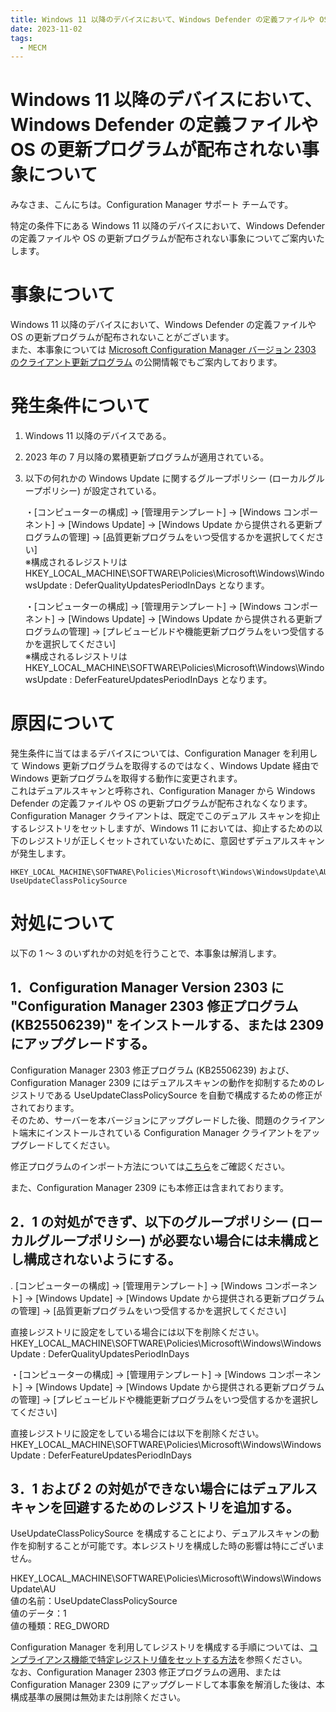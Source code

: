 ```yaml
---
title: Windows 11 以降のデバイスにおいて、Windows Defender の定義ファイルや OS の更新プログラムが配布されない事象について
date: 2023-11-02
tags:
  - MECM
---
```


# Windows 11 以降のデバイスにおいて、Windows Defender の定義ファイルや OS の更新プログラムが配布されない事象について

みなさま、こんにちは。Configuration Manager サポート チームです。

特定の条件下にある Windows 11 以降のデバイスにおいて、Windows Defender の定義ファイルや OS の更新プログラムが配布されない事象についてご案内いたします。

# 事象について
Windows 11 以降のデバイスにおいて、Windows Defender の定義ファイルや OS の更新プログラムが配布されないことがございます。  
また、本事象については [Microsoft Configuration Manager バージョン 2303 のクライアント更新プログラム](https://learn.microsoft.com/ja-jp/mem/configmgr/hotfix/2303/25073607) の公開情報でもご案内しております。

# 発生条件について
1. Windows 11 以降のデバイスである。  
2. 2023 年の 7 月以降の累積更新プログラムが適用されている。    
3. 以下の何れかの Windows Update に関するグループポリシー (ローカルグループポリシー) が設定されている。    

     ・[コンピューターの構成] -> [管理用テンプレート] -> [Windows コンポーネント] -> [Windows Update] -> [Windows Update から提供される更新プログラムの管理] -> [品質更新プログラムをいつ受信するかを選択してください]   
     ※構成されるレジストリは HKEY_LOCAL_MACHINE\SOFTWARE\Policies\Microsoft\Windows\WindowsUpdate : DeferQualityUpdatesPeriodInDays となります。

    ・[コンピューターの構成] -> [管理用テンプレート] -> [Windows コンポーネント] -> [Windows Update] -> [Windows Update から提供される更新プログラムの管理] -> [プレビュービルドや機能更新プログラムをいつ受信するかを選択してください]  
     ※構成されるレジストリは HKEY_LOCAL_MACHINE\SOFTWARE\Policies\Microsoft\Windows\WindowsUpdate : DeferFeatureUpdatesPeriodInDays となります。

# 原因について
発生条件に当てはまるデバイスについては、Configuration Manager を利用して Windows 更新プログラムを取得するのではなく、Windows Update 経由で Windows 更新プログラムを取得する動作に変更されます。  
これはデュアルスキャンと呼称され、Configuration Manager から Windows Defender の定義ファイルや OS の更新プログラムが配布されなくなります。
Configuration Manager クライアントは、既定でこのデュアル スキャンを抑止するレジストリをセットしますが、Windows 11 においては、抑止するための以下のレジストリが正しくセットされていないために、意図せずデュアルスキャンが発生します。

```
HKEY_LOCAL_MACHINE\SOFTWARE\Policies\Microsoft\Windows\WindowsUpdate\AU
UseUpdateClassPolicySource
```

# 対処について
以下の 1 ～ 3 のいずれかの対処を行うことで、本事象は解消します。

## 1．Configuration Manager Version 2303 に "Configuration Manager 2303 修正プログラム (KB25506239)" をインストールする、または 2309 にアップグレードする。  
Configuration Manager 2303 修正プログラム (KB25506239) および、Configuration Manager 2309 にはデュアルスキャンの動作を抑制するためのレジストリである UseUpdateClassPolicySource を自動で構成するための修正がされております。  
そのため、サーバーを本バージョンにアップグレードした後、問題のクライアント端末にインストールされている Configuration Manager クライアントをアップグレードしてください。

修正プログラムのインポート方法については[こちら](https://learn.microsoft.com/ja-jp/mem/configmgr/hotfix/2303/25073607#update-information-for-microsoft--configuration-manager
)をご確認ください。

また、Configuration Manager 2309 にも本修正は含まれております。

## 2．1 の対処ができず、以下のグループポリシー (ローカルグループポリシー) が必要ない場合には未構成とし構成されないようにする。  

. [コンピューターの構成] -> [管理用テンプレート] -> [Windows コンポーネント] -> [Windows Update] -> [Windows Update から提供される更新プログラムの管理] -> [品質更新プログラムをいつ受信するかを選択してください]   

直接レジストリに設定をしている場合には以下を削除ください。  
HKEY_LOCAL_MACHINE\SOFTWARE\Policies\Microsoft\Windows\WindowsUpdate : DeferQualityUpdatesPeriodInDays

・[コンピューターの構成] -> [管理用テンプレート] -> [Windows コンポーネント] -> [Windows Update] -> [Windows Update から提供される更新プログラムの管理] -> [プレビュービルドや機能更新プログラムをいつ受信するかを選択してください]  

直接レジストリに設定をしている場合には以下を削除ください。  
HKEY_LOCAL_MACHINE\SOFTWARE\Policies\Microsoft\Windows\WindowsUpdate : DeferFeatureUpdatesPeriodInDays

## 3．1 および 2 の対処ができない場合にはデュアルスキャンを回避するためのレジストリを追加する。  
UseUpdateClassPolicySource を構成することにより、デュアルスキャンの動作を抑制することが可能です。本レジストリを構成した時の影響は特にございません。   

HKEY_LOCAL_MACHINE\SOFTWARE\Policies\Microsoft\Windows\WindowsUpdate\AU  
値の名前：UseUpdateClassPolicySource  
値のデータ：1  
値の種類：REG_DWORD  

Configuration Manager を利用してレジストリを構成する手順については、[コンプライアンス機能で特定レジストリ値をセットする方法](https://jpmem.github.io/blog/mecm/20230307_01/)を参照ください。   
なお、Configuration Manager 2303 修正プログラムの適用、または Configuration Manager 2309 にアップグレードして本事象を解消した後は、本構成基準の展開は無効または削除ください。
